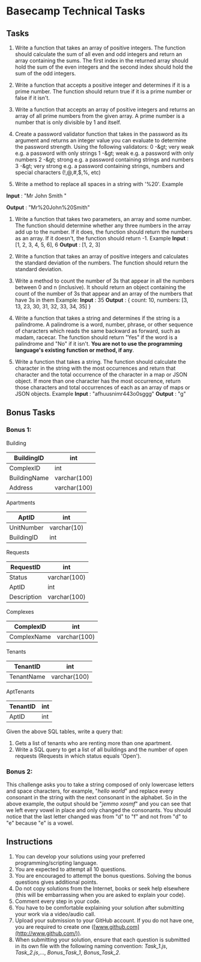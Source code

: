 # Basecamp Technical Tasks

## Tasks

1. Write a function that takes an array of positive integers. The function should calculate the sum of all even and odd integers and return an array containing the sums. The first index in the returned array should hold the sum of the even integers and the second index should hold the sum of the odd integers.

2. Write a function that accepts a positive integer and determines if it is a prime number. The function should return true if it is a prime number or false if it isn&#39;t.

1. Write a function that accepts an array of positive integers and returns an array of all prime numbers from the given array. A prime number is a number that is only divisible by 1 and itself.

2. Create a password validator function that takes in the password as its argument and returns an integer value you can evaluate to determine the password strength. Using the following validators:
 0 -\&gt; very weak e.g. a password with only strings
 1 -\&gt; weak e.g. a password with only numbers
 2 -\&gt; strong e.g. a password containing strings and numbers
 3 -\&gt; very strong e.g. a password containing strings, numbers and special characters (!,@,#,$,%, etc)

3. Write a method to replace all spaces in a string with &#39;%20&#39;.
 Example

**Input** : &quot;Mr John Smith &quot;

**Output** : &quot;Mr%20John%20Smith&quot;

1. Write a function that takes two parameters, an array and some number. The function should determine whether any three numbers in the array add up to the number. If it does, the function should return the numbers as an array. If it doesn&#39;t, the function should return -1.
 Example
**Input** : [1, 2, 3, 4, 5, 6], 6
**Output** : [1, 2, 3]

2. Write a function that takes an array of positive integers and calculates the standard deviation of the numbers. The function should return the standard deviation.

3. Write a method to count the number of 3s that appear in all the numbers between 0 and n (inclusive). It should return an object containing the count of the number of 3s that appear and an array of the numbers that have 3s in them
 Example:
**Input** : 35
**Output** : { count: 10, numbers: [3, 13, 23, 30, 31, 32, 33, 34, 35] }

4. Write a function that takes a string and determines if the string is a palindrome. A palindrome is a word, number, phrase, or other sequence of characters which reads the same backward as forward, such as madam, racecar. The function should return &quot;Yes&quot; if the word is a palindrome and &quot;No&quot; if it isn&#39;t. **You are not to use the programming language&#39;s existing function or method, if any**.

5. Write a function that takes a string. The function should calculate the character in the string with the most occurrences and return that character and the total occurrence of the character in a map or JSON object. If more than one character has the most occurrence, return those characters and total occurrences of each as an array of maps or JSON objects.
 Example
**Input** : &quot;afhuusnimr443o0sggg&quot;
**Output** : &quot;g&quot;

## Bonus Tasks

### Bonus 1:

Building

| BuildingID | int |
| --- | --- |
| ComplexID | int |
| BuildingName | varchar(100) |
| Address | varchar(100) |

Apartments

| AptID | int |
| --- | --- |
| UnitNumber | varchar(10) |
| BuildingID | int |

Requests

| RequestID | int |
| --- | --- |
| Status | varchar(100) |
| AptID | int |
| Description | varchar(100) |

Complexes

| ComplexID | int |
| --- | --- |
| ComplexName | varchar(100) |

Tenants

| TenantID | int |
| --- | --- |
| TenantName | varchar(100) |

AptTenants

| TenantID | int |
| --- | --- |
| AptID | int |

Given the above SQL tables, write a query that:

1. Gets a list of tenants who are renting more than one apartment.
2. Write a SQL query to get a list of all buildings and the number of open requests (Requests in which status equals &#39;Open&#39;).

### Bonus 2:

This challenge asks you to take a string composed of only lowercase letters and space characters, for example, &quot;_hello world_&quot; and replace every consonant in the string with the next consonant in the alphabet. So in the above example, the output should be &quot;_jemmo xosmf_&quot; and you can see that we left every vowel in place and only changed the consonants. You should notice that the last letter changed was from &quot;d&quot; to &quot;f&quot; and not from &quot;d&quot; to &quot;e&quot; because &quot;e&quot; is a vowel.


## Instructions

1. You can develop your solutions using your preferred programming/scripting language.
2. You are expected to attempt all 10 questions.
3. You are encouraged to attempt the bonus questions. Solving the bonus questions gives additional points.
4. Do not copy solutions from the Internet, books or seek help elsewhere (this will be embarrassing when you are asked to explain your code).
5. Comment every step in your code.
6. You have to be comfortable explaining your solution after submitting your work via a video/audio call.
7. Upload your submission to your GitHub account. If you do not have one, you are required to create one ([www.github.com](http://www.github.com/)).
8. When submitting your solution, ensure that each question is submitted in its own file with the following naming convention: _Task\_1.js_, _Task\_2.js_,..., _Bonus\_Task\_1_, _Bonus\_Task\_2_.
